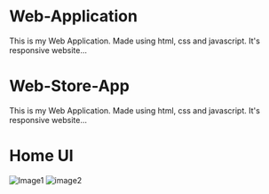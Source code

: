 # Web-Application
This is my Web Application. Made using html, css and javascript. It's responsive website...

# Web-Store-App

This is my Web Application. Made using html, css and javascript. It's responsive website...
# Home UI

![Image1](https://user-images.githubusercontent.com/90317197/147917344-55d76864-d142-4cc9-8158-9ead39f95052.JPG)
![image2](https://user-images.githubusercontent.com/90317197/147917381-e6d8611e-f6bc-42b1-851b-784040840737.JPG)


